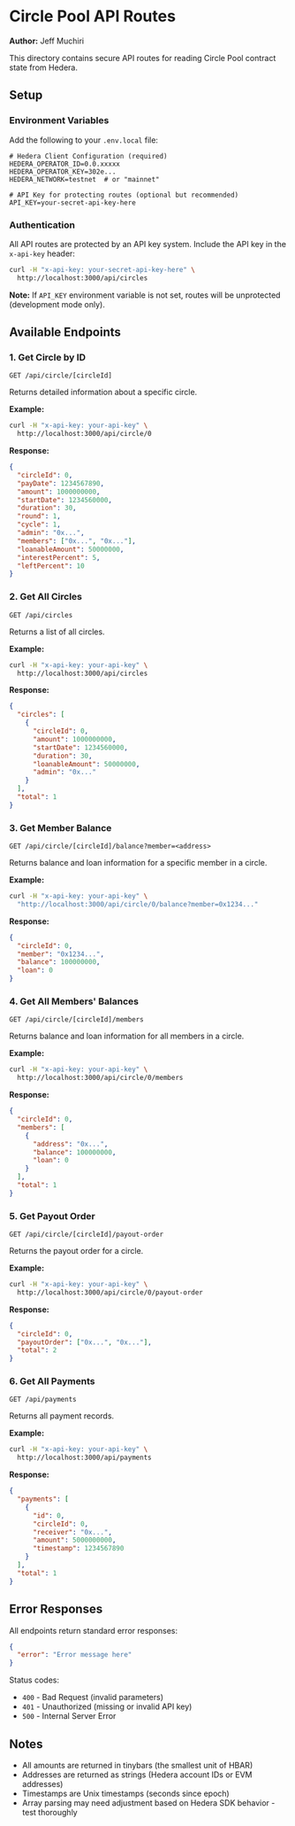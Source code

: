 # Circle Pool API Routes

**Author:** Jeff Muchiri

This directory contains secure API routes for reading Circle Pool contract state from Hedera.

## Setup

### Environment Variables

Add the following to your `.env.local` file:

```env
# Hedera Client Configuration (required)
HEDERA_OPERATOR_ID=0.0.xxxxx
HEDERA_OPERATOR_KEY=302e...
HEDERA_NETWORK=testnet  # or "mainnet"

# API Key for protecting routes (optional but recommended)
API_KEY=your-secret-api-key-here
```

### Authentication

All API routes are protected by an API key system. Include the API key in the `x-api-key` header:

```bash
curl -H "x-api-key: your-secret-api-key-here" \
  http://localhost:3000/api/circles
```

**Note:** If `API_KEY` environment variable is not set, routes will be unprotected (development mode only).

## Available Endpoints

### 1. Get Circle by ID
`GET /api/circle/[circleId]`

Returns detailed information about a specific circle.

**Example:**
```bash
curl -H "x-api-key: your-api-key" \
  http://localhost:3000/api/circle/0
```

**Response:**
```json
{
  "circleId": 0,
  "payDate": 1234567890,
  "amount": 1000000000,
  "startDate": 1234560000,
  "duration": 30,
  "round": 1,
  "cycle": 1,
  "admin": "0x...",
  "members": ["0x...", "0x..."],
  "loanableAmount": 50000000,
  "interestPercent": 5,
  "leftPercent": 10
}
```

### 2. Get All Circles
`GET /api/circles`

Returns a list of all circles.

**Example:**
```bash
curl -H "x-api-key: your-api-key" \
  http://localhost:3000/api/circles
```

**Response:**
```json
{
  "circles": [
    {
      "circleId": 0,
      "amount": 1000000000,
      "startDate": 1234560000,
      "duration": 30,
      "loanableAmount": 50000000,
      "admin": "0x..."
    }
  ],
  "total": 1
}
```

### 3. Get Member Balance
`GET /api/circle/[circleId]/balance?member=<address>`

Returns balance and loan information for a specific member in a circle.

**Example:**
```bash
curl -H "x-api-key: your-api-key" \
  "http://localhost:3000/api/circle/0/balance?member=0x1234..."
```

**Response:**
```json
{
  "circleId": 0,
  "member": "0x1234...",
  "balance": 100000000,
  "loan": 0
}
```

### 4. Get All Members' Balances
`GET /api/circle/[circleId]/members`

Returns balance and loan information for all members in a circle.

**Example:**
```bash
curl -H "x-api-key: your-api-key" \
  http://localhost:3000/api/circle/0/members
```

**Response:**
```json
{
  "circleId": 0,
  "members": [
    {
      "address": "0x...",
      "balance": 100000000,
      "loan": 0
    }
  ],
  "total": 1
}
```

### 5. Get Payout Order
`GET /api/circle/[circleId]/payout-order`

Returns the payout order for a circle.

**Example:**
```bash
curl -H "x-api-key: your-api-key" \
  http://localhost:3000/api/circle/0/payout-order
```

**Response:**
```json
{
  "circleId": 0,
  "payoutOrder": ["0x...", "0x..."],
  "total": 2
}
```

### 6. Get All Payments
`GET /api/payments`

Returns all payment records.

**Example:**
```bash
curl -H "x-api-key: your-api-key" \
  http://localhost:3000/api/payments
```

**Response:**
```json
{
  "payments": [
    {
      "id": 0,
      "circleId": 0,
      "receiver": "0x...",
      "amount": 5000000000,
      "timestamp": 1234567890
    }
  ],
  "total": 1
}
```

## Error Responses

All endpoints return standard error responses:

```json
{
  "error": "Error message here"
}
```

Status codes:
- `400` - Bad Request (invalid parameters)
- `401` - Unauthorized (missing or invalid API key)
- `500` - Internal Server Error

## Notes

- All amounts are returned in tinybars (the smallest unit of HBAR)
- Addresses are returned as strings (Hedera account IDs or EVM addresses)
- Timestamps are Unix timestamps (seconds since epoch)
- Array parsing may need adjustment based on Hedera SDK behavior - test thoroughly

